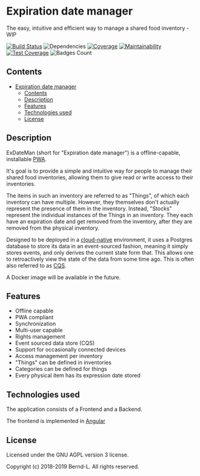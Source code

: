 # Expiration date manager

The easy, intuitive and efficient way to manage a shared food inventory - WIP

[![Build Status](https://travis-ci.com/Bernd-L/exDateMan.svg?branch=master)](https://travis-ci.com/Bernd-L/exDateMan) ![Dependencies](https://img.shields.io/librariesio/github/Bernd-L/exDateMan.svg) [![Coverage](https://img.shields.io/codeclimate/coverage/Bernd-L/exDateMan.svg)](https://coveralls.io/repos/github/Bernd-L/exDateMan/badge.svg?branch=master) [![Maintainability](https://api.codeclimate.com/v1/badges/31fda3a4f5da42590f46/maintainability)](https://codeclimate.com/github/Bernd-L/exDateMan/maintainability) [![Test Coverage](https://api.codeclimate.com/v1/badges/31fda3a4f5da42590f46/test_coverage)](https://codeclimate.com/github/Bernd-L/exDateMan/test_coverage) ![Badges Count](https://img.shields.io/badge/badges-not%20enough-orange.svg)

## Contents

- [Expiration date manager](#expiration-date-manager)
  - [Contents](#contents)
  - [Description](#description)
  - [Features](#features)
  - [Technologies used](#technologies-used)
  - [License](#license)

## Description

ExDateMan (short for "Expiration date manager") is a offline-capable, installable [PWA](https://developers.google.com/web/progressive-web-apps).

It's goal is to provide a simple and intuitive way for people to manage their shared food inventories, allowing them to give read or write access to their inventories.

The items in such an inventory are referred to as "Things", of which each inventory can have multiple. However, they themselves don't actually represent the presence of them in the inventory. Instead, "Stocks" represent the individual instances of the Things in an inventory. They each have an expiration date and get removed from the inventory, after they are removed from the physical inventory.

Designed to be deployed in a [cloud-native](https://github.com/cncf/toc/blob/master/DEFINITION.md) environment, it uses a Postgres database to store its data in an event-sourced fashion, meaning it simply stores events, and only derives the current state form that. This allows one to retroactively view the state of the data from some time ago. This is often also referred to as [CQS](https://en.wikipedia.org/wiki/Command%E2%80%93query_separation).

A Docker image will be available in the future.

## Features

- Offline capable
- PWA compliant
- Synchronization
- Multi-user capable
- Rights management
- Event sourced data store (CQS)
- Support for occasionally connected devices
- Access management per inventory
- "Things" can be defined in inventories
- Categories can be defined for things
- Every physical item has its expression date stored

## Technologies used

The application consists of a Frontend and a Backend.

The frontend is implemented in [Angular](https://angular.io)

## License

Licensed under the GNU AGPL version 3 license.

Copyright (c) 2018-2019 Bernd-L.
All rights reserved.
